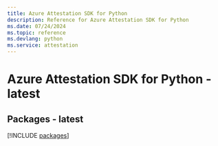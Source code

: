 ```yaml
---
title: Azure Attestation SDK for Python
description: Reference for Azure Attestation SDK for Python
ms.date: 07/24/2024
ms.topic: reference
ms.devlang: python
ms.service: attestation
---
```

# Azure Attestation SDK for Python - latest
## Packages - latest
[!INCLUDE [packages](attestation-index.md)]
